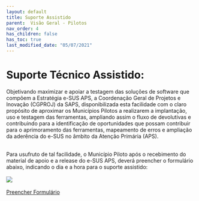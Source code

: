 ```yaml
---
layout: default
title: Suporte Assistido
parent:  Visão Geral - Pilotos
nav_order: 4
has_children: false
has_toc: true
last_modified_date: "05/07/2021"
---
```


<html>
    <title></title>
    <head>
        <link rel="stylesheet" type="text/css" href="../estilos.css">
    </head>
   

<link rel="stylesheet" href="https://maxcdn.bootstrapcdn.com/bootstrap/3.4.1/css/bootstrap.min.css">
  <script src="https://ajax.googleapis.com/ajax/libs/jquery/3.6.4/jquery.min.js"></script>
  <script src="https://maxcdn.bootstrapcdn.com/bootstrap/3.4.1/js/bootstrap.min.js"></script>

<body>


<h1>Suporte Técnico Assistido:</h1>

<p>Objetivando maximizar e apoiar a testagem das soluções de software que compõem a Estratégia e-SUS APS, a Coordenação Geral de Projetos e Inovação (CGPROJ) da SAPS, disponibilizada esta facilidade com o claro propósito de aproximar os Municípios Pilotos a realizarem a implantação, uso e testagem das ferramentas, ampliando assim o fluxo de devolutivas e contribuindo para a identificação de oportunidades que possam contribuir para o aprimoramento das ferramentas, mapeamento de erros e ampliação da aderência do e-SUS no âmbito da Atenção Primária (APS).</p>
<br>
Para usufruto de tal facilidade, o Município Piloto após o recebimento do material de apoio e a release do e-SUS APS, deverá preencher o formulário abaixo, indicando o dia e a hora para o suporte assistido:
<br>
<br>

<img src="https://raw.githubusercontent.com/CGIAP-SAPS/Pilotos/main/docs/Vis%C3%A3o%20Geral%20-%20Pilotos/media/07.PNG">
<br>
<br>
<a href="https://forms.gle/A1ixdFSfLguKTYmu8" class="btn btn-primary btn-lg active" role="button" aria-pressed="true">Preencher Formulário</a>
<br>
<br>

</body>
</html>